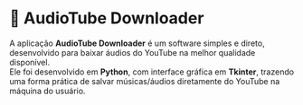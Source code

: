 # 🎵 AudioTube Downloader

A aplicação **AudioTube Downloader** é um software simples e direto, desenvolvido para baixar áudios do YouTube na melhor qualidade disponível.  
Ele foi desenvolvido em **Python**, com interface gráfica em **Tkinter**, trazendo uma forma prática de salvar músicas/áudios diretamente do YouTube na máquina do usuário.
